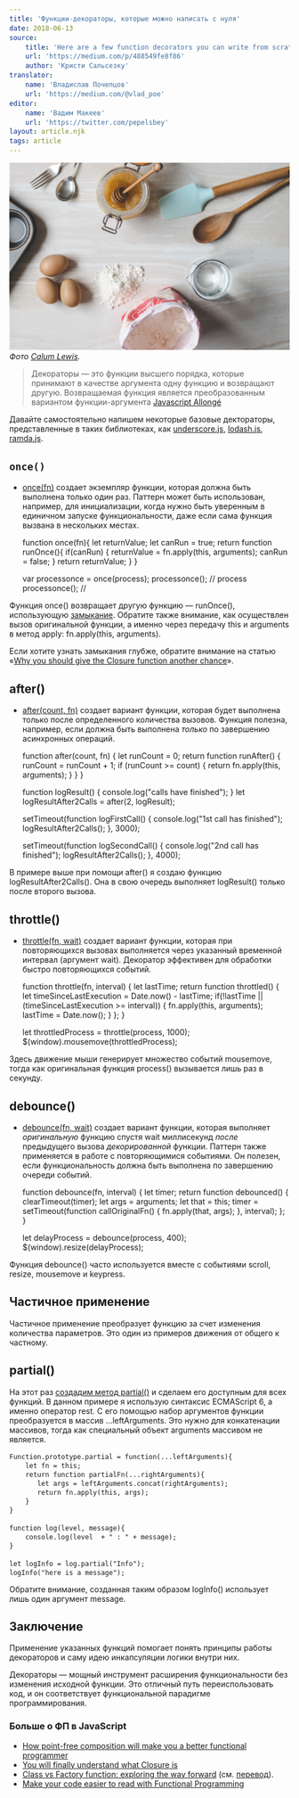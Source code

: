 ```yaml
---
title: 'Функции-декораторы, которые можно написать с нуля'
date: 2018-06-13
source:
    title: 'Here are a few function decorators you can write from scratch'
    url: 'https://medium.com/p/488549fe8f86'
    author: 'Кристи Сальсезку'
translator:
    name: 'Владислав Почепцов'
    url: 'https://medium.com/@vlad_poe'
editor:
    name: 'Вадим Макеев'
    url: 'https://twitter.com/pepelsbey'
layout: article.njk
tags: article
---
```


![Фото [Calum Lewis](https://unsplash.com/photos/rkT_TG5NKF8).](images/1.jpg)
_Фото [Calum Lewis](https://unsplash.com/photos/rkT_TG5NKF8)._

> Декораторы — это функции высшего порядка, которые принимают в качестве аргумента одну функцию и возвращают другую. Возвращаемая функция является преобразованным вариантом функции-аргумента [Javascript Allongé](https://leanpub.com/javascript-allonge/read#decorators)

Давайте самостоятельно напишем некоторые базовые дектораторы, представленные в таких библиотеках, как [underscore.js](http://underscorejs.org/#functions), [lodash.js](https://lodash.com/docs/4.17.5), [ramda.js](http://ramdajs.com/docs/).

## `once()`

- [once(fn)](https://jsfiddle.net/cristi_salcescu/zpLeLp0v/) создает экземпляр функции, которая должна быть выполнена только один раз. Паттерн может быть использован, например, для инициализации, когда нужно быть уверенным в единичном запуске функциональности, даже если сама функция вызвана в нескольких местах.

    function once(fn){
      let returnValue;
      let canRun = true;
      return function runOnce(){
          if(canRun) {
              returnValue = fn.apply(this, arguments);
              canRun = false;
          }
          return returnValue;
      }
    }

    var processonce = once(process);
    processonce(); // process
    processonce(); //

Функция once() возвращает другую функцию — runOnce(), использующую [замыкание](https://medium.freecodecamp.org/why-you-should-give-the-closure-function-another-chance-31253e44cfa0). Обратите также внимание, как осуществлен вызов оригинальной функции, а именно через передачу this и arguments в метод apply: fn.apply(this, arguments).

Если хотите узнать замыкания глубже, обратите внимание на статью «[Why you should give the Closure function another chance](https://medium.com/p/31253e44cfa0)».

## after()

- [after(count, fn)](https://jsfiddle.net/cristi_salcescu/4evuoxe6/) создает вариант функции, которая будет выполнена только после определенного количества вызовов. Функция полезна, например, если должна быть выполнена _только_ по завершению асинхронных операций.

    function after(count, fn) {
       let runCount = 0;
       return function runAfter() {
          runCount = runCount + 1;
          if (runCount >= count) {
             return fn.apply(this, arguments);
          }
       }
    }

    function logResult() { console.log("calls have finished"); }
    let logResultAfter2Calls = after(2, logResult);

    setTimeout(function logFirstCall() {
          console.log("1st call has finished");
          logResultAfter2Calls();
    }, 3000);

    setTimeout(function logSecondCall() {
          console.log("2nd call has finished");
          logResultAfter2Calls();
    }, 4000);

В примере выше при помощи after() я создаю функцию logResultAfter2Calls(). Она в свою очередь выполняет logResult() только после второго вызова.

## throttle()

- [throttle(fn, wait)](https://jsfiddle.net/cristi_salcescu/5tdv0eq6/) создает вариант функции, которая при повторяющихся вызовах выполняется через указанный временной интервал (аргумент wait). Декоратор эффективен для обработки быстро повторяющихся событий.

    function throttle(fn, interval) {
        let lastTime;
        return function throttled() {
            let timeSinceLastExecution = Date.now() - lastTime;
            if(!lastTime || (timeSinceLastExecution >= interval)) {
                fn.apply(this, arguments);
                lastTime = Date.now();
            }
        };
    }

    let throttledProcess = throttle(process, 1000);
    $(window).mousemove(throttledProcess);

Здесь движение мыши генерирует множество событий mousemove, тогда как оригинальная функция process() вызывается лишь раз в секунду.

## debounce()

- [debounce(fn, wait)](https://jsfiddle.net/cristi_salcescu/424unsa7/) создает вариант функции, которая выполняет _оригинальную_ функцию спустя wait миллисекунд _после_ предыдущего вызова _декорированной_ функции. Паттерн также применяется в работе с повторяющимися событиями. Он полезен, если функциональность должна быть выполнена по завершению очереди событий.

    function debounce(fn, interval) {
        let timer;
        return function debounced() {
            clearTimeout(timer);
            let args = arguments;
            let that = this;
            timer = setTimeout(function callOriginalFn() {
                 fn.apply(that, args);
            }, interval);
        };
    }

    let delayProcess = debounce(process, 400);
    $(window).resize(delayProcess);

Функция debounce() часто используется вместе с событиями scroll, resize, mousemove и keypress.

## Частичное применение

Частичное применение преобразует функцию за счет изменения количества параметров. Это один из примеров движения от общего к частному.

## partial()

На этот раз [создадим метод partial()](https://jsfiddle.net/cristi_salcescu/sbborekp/) и сделаем его доступным для всех функций. В данном примере я использую синтаксис ECMAScript 6, а именно оператор rest. С его помощью набор аргументов функции преобразуется в массив ...leftArguments. Это нужно для конкатенации массивов, тогда как специальный объект arguments массивом не является.

    Function.prototype.partial = function(...leftArguments){
        let fn = this;
        return function partialFn(...rightArguments){
           let args = leftArguments.concat(rightArguments);
           return fn.apply(this, args);
        }
    }

    function log(level, message){
        console.log(level  + " : " + message);
    }

    let logInfo = log.partial("Info");
    logInfo("here is a message");

Обратите внимание, созданная таким образом logInfo() использует лишь один аргумент message.

## Заключение

Применение указанных функций помогает понять принципы работы декораторов и саму идею инкапсуляции логики внутри них.

Декораторы — мощный инструмент расширения функциональности без изменения исходной функции. Это отличный путь переиспользовать код, и он соответствует функциональной парадигме программирования.

### Больше о ФП в JavaScript

- [How point-free composition will make you a better functional programmer](https://medium.com/p/33dcb910303a)
- [You will finally understand what Closure is](https://medium.com/p/13ba11825319)
- [Class vs Factory function: exploring the way forward](https://medium.com/p/73258b6a8d15) (см. [перевод](https://medium.com/@kanby/класс-vs-фабрика-объектов-перспективы-9b4c696823c8)).
- [Make your code easier to read with Functional Programming](https://medium.com/p/94fb8cc69f9d)
